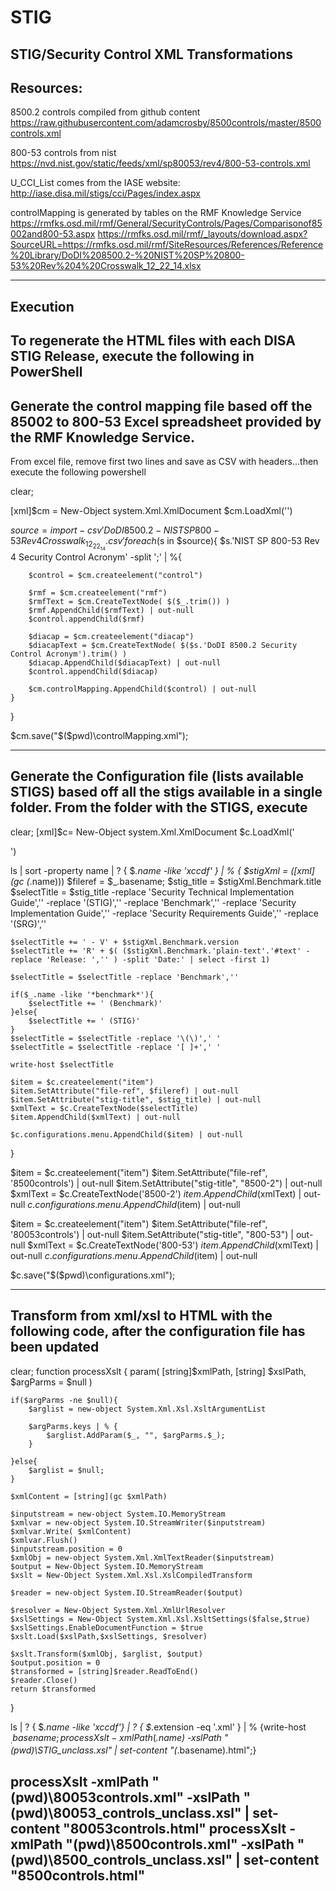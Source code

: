 # STIG
STIG/Security Control XML Transformations
-------------------------------------------------------------------------------
Resources:
-------------------------------------------------------------------------------
8500.2 controls compiled from github content
	https://raw.githubusercontent.com/adamcrosby/8500controls/master/8500controls.xml

800-53 controls from nist
	https://nvd.nist.gov/static/feeds/xml/sp80053/rev4/800-53-controls.xml

U_CCI_List comes from the IASE website:
	http://iase.disa.mil/stigs/cci/Pages/index.aspx

controlMapping is generated by tables on the RMF Knowledge Service
	https://rmfks.osd.mil/rmf/General/SecurityControls/Pages/Comparisonof85002and800-53.aspx
	https://rmfks.osd.mil/rmf/_layouts/download.aspx?SourceURL=https://rmfks.osd.mil/rmf/SiteResources/References/Reference%20Library/DoDI%208500.2-%20NIST%20SP%20800-53%20Rev%204%20Crosswalk_12_22_14.xlsx
	
-------------------------------------------------------------------------------
Execution
-------------------------------------------------------------------------------
To regenerate the HTML files with each DISA STIG Release, execute the following
in PowerShell
-------------------------------------------------------------------------------

Generate the control mapping file based off the 85002 to 800-53 Excel 
spreadsheet provided by the RMF Knowledge Service.
-------------------------------------------------------------------------------

From excel file, remove first two lines and save as CSV with headers...then execute the following powershell
	
clear;

[xml]$cm = New-Object system.Xml.XmlDocument
$cm.LoadXml('<?xml version="1.0" encoding="utf-8" standalone="yes"?><controlMapping><control /></controlMapping>')

$source = import-csv 'DoDI 8500.2- NIST SP 800-53 Rev 4 Crosswalk_12_22_14.csv'
foreach($s in $source){
	$s.'NIST SP 800-53 Rev 4 Security Control Acronym' -split ';' | %{

		$control = $cm.createelement("control") 
		
		$rmf = $cm.createelement("rmf") 
		$rmfText = $cm.CreateTextNode( $($_.trim()) )
		$rmf.AppendChild($rmfText) | out-null
		$control.appendChild($rmf)
		
		$diacap = $cm.createelement("diacap")
		$diacapText = $cm.CreateTextNode( $($s.'DoDI 8500.2 Security Control Acronym').trim() ) 
		$diacap.AppendChild($diacapText) | out-null
		$control.appendChild($diacap)
		
		$cm.controlMapping.AppendChild($control) | out-null
	}
}

$cm.save("$($pwd)\controlMapping.xml");

-------------------------------------------------------------------------------

Generate the Configuration file (lists available STIGS) based off all the stigs 
available in a single folder.  From the folder with the STIGS, execute
-------------------------------------------------------------------------------

clear;
[xml]$c= New-Object system.Xml.XmlDocument
$c.LoadXml('<?xml version="1.0" encoding="utf-8" standalone="yes"?><configurations><menu><item file-ref=""></item></menu></configurations>')

ls | sort -property name | ? { $_.name -like '*xccdf*' } | % {
	$stigXml = ([xml](gc $($_.name)))
	$fileref =  $_.basename;
	$stig_title = $stigXml.Benchmark.title
	$selectTitle = $stig_title -replace 'Security Technical Implementation Guide','' -replace '(STIG)','' -replace 'Benchmark','' -replace 'Security Implementation Guide','' -replace 'Security Requirements Guide','' -replace '\(SRG\)',''
	
	$selectTitle += ' - V' + $stigXml.Benchmark.version
	$selectTitle += 'R' + $( ($stigXml.Benchmark.'plain-text'.'#text' -replace 'Release: ','' ) -split 'Date:' | select -first 1)
	
	$selectTitle = $selectTitle -replace 'Benchmark',''
	
	if($_.name -like '*benchmark*'){
		$selectTitle += ' (Benchmark)'
	}else{
		$selectTitle += ' (STIG)'
	}
	$selectTitle = $selectTitle -replace '\(\)',' '
	$selectTitle = $selectTitle -replace '[ ]+',' '
	
	write-host $selectTitle
	
	$item = $c.createelement("item")
	$item.SetAttribute("file-ref", $fileref) | out-null
	$item.SetAttribute("stig-title", $stig_title) | out-null
	$xmlText = $c.CreateTextNode($selectTitle)
	$item.AppendChild($xmlText) | out-null

	$c.configurations.menu.AppendChild($item) | out-null
}


$item = $c.createelement("item")
$item.SetAttribute("file-ref", '8500controls') | out-null
$item.SetAttribute("stig-title", "8500-2") | out-null
$xmlText = $c.CreateTextNode('8500-2')
$item.AppendChild($xmlText) | out-null
$c.configurations.menu.AppendChild($item) | out-null

$item = $c.createelement("item")
$item.SetAttribute("file-ref", '80053controls') | out-null
$item.SetAttribute("stig-title", "800-53") | out-null
$xmlText = $c.CreateTextNode('800-53')
$item.AppendChild($xmlText) | out-null
$c.configurations.menu.AppendChild($item) | out-null	

$c.save("$($pwd)\configurations.xml");

-------------------------------------------------------------------------------

Transform from xml/xsl to HTML with the following code, after the configuration
file has been updated
-------------------------------------------------------------------------------

clear;
function processXslt {
	param(
		[string]$xmlPath, 
		[string] $xslPath,
		$argParms = $null
	)
	
	if($argParms -ne $null){
		$arglist = new-object System.Xml.Xsl.XsltArgumentList
		
		$argParms.keys | % {
			$arglist.AddParam($_, "", $argParms.$_);
		}
		
	}else{
		$arglist = $null;
	}
	
	$xmlContent = [string](gc $xmlPath)
	
	$inputstream = new-object System.IO.MemoryStream
	$xmlvar = new-object System.IO.StreamWriter($inputstream)
	$xmlvar.Write( $xmlContent)
	$xmlvar.Flush()
	$inputstream.position = 0
	$xmlObj = new-object System.Xml.XmlTextReader($inputstream)
	$output = New-Object System.IO.MemoryStream
	$xslt = New-Object System.Xml.Xsl.XslCompiledTransform
	
	$reader = new-object System.IO.StreamReader($output)
	
	$resolver = New-Object System.Xml.XmlUrlResolver
	$xslSettings = New-Object System.Xml.Xsl.XsltSettings($false,$true)
	$xslSettings.EnableDocumentFunction = $true
	$xslt.Load($xslPath,$xslSettings, $resolver)
			
	$xslt.Transform($xmlObj, $arglist, $output)
	$output.position = 0
	$transformed = [string]$reader.ReadToEnd()
	$reader.Close()
	return $transformed
}

ls | ? { $_.name -like '*xccdf*'} | ? { $_.extension -eq '.xml' } | % {write-host $_.basename; processXslt -xmlPath ($_.name) -xslPath "$($pwd)\STIG_unclass.xsl" | set-content "$($_.basename).html";}

processXslt -xmlPath "$($pwd)\80053controls.xml" -xslPath "$($pwd)\80053_controls_unclass.xsl" | set-content "80053controls.html"
processXslt -xmlPath "$($pwd)\8500controls.xml" -xslPath "$($pwd)\8500_controls_unclass.xsl" | set-content "8500controls.html"
-------------------------------------------------------------------------------

